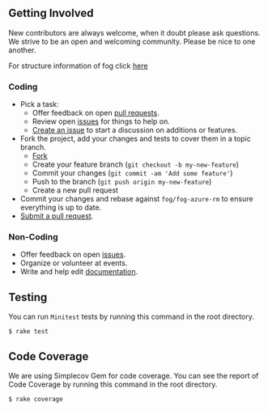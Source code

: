 ## Getting Involved

New contributors are always welcome, when it doubt please ask questions. We strive to be an open and welcoming community. Please be nice to one another.

For structure information of fog click [here](https://github.com/aljesusg/fog-hadoop/blob/master/lib/fog/hadoop/docs/structure.md)

### Coding

* Pick a task:
  * Offer feedback on open [pull requests](https://github.com/aljesusg/fog-hadoop/pulls).
  * Review open [issues](https://github.com/aljesusg/fog-hadoop/issues) for things to help on.
  * [Create an issue](https://github.com/aljesusg/fog-hadoop/issues/new) to start a discussion on additions or features.
* Fork the project, add your changes and tests to cover them in a topic branch.
  * [Fork](https://github.com/aljesusg/fog-hadoop/fork)
  * Create your feature branch (`git checkout -b my-new-feature`)
  * Commit your changes (`git commit -am 'Add some feature'`)
  * Push to the branch (`git push origin my-new-feature`)
  * Create a new pull request
* Commit your changes and rebase against `fog/fog-azure-rm` to ensure everything is up to date.
* [Submit a pull request](https://github.com/fog/fog-azure-rm/compare/).

### Non-Coding

* Offer feedback on open [issues](https://github.com/aljesusg/fog-hadoop/issues).
* Organize or volunteer at events.
* Write and help edit [documentation](https://github.com/aljesusg/fog-hadoop/tree/master/lib/fog/aljesusg/docs).

## Testing
You can run `Minitest` tests by running this command in the root directory.

```shell
$ rake test
```

## Code Coverage
We are using Simplecov Gem for code coverage. You can see the report of  Code Coverage by running this command in the root directory.

```shell
$ rake coverage
```
